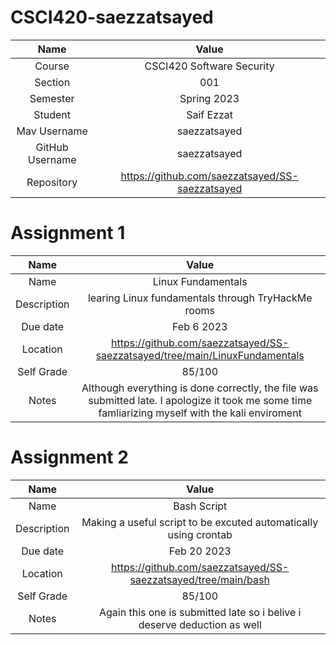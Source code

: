 # CSCI420-saezzatsayed
|Name            |Value                    |
|:--------------:|:-----------------------:|
|Course          |CSCI420 Software Security|
|Section         |001                      |
|Semester        | Spring 2023             |
|Student         |Saif Ezzat|
|Mav Username    |saezzatsayed|
|GitHub Username |saezzatsayed|
|Repository      |https://github.com/saezzatsayed/SS-saezzatsayed|

# Assignment 1
|Name            |Value                    |
|:--------------:|:-----------------------:|
|Name          |Linux Fundamentals|
|Description         |learing Linux fundamentals through TryHackMe rooms|
|Due date      | Feb 6 2023      |
|Location       |https://github.com/saezzatsayed/SS-saezzatsayed/tree/main/LinuxFundamentals|
|Self Grade    |85/100|
|Notes |Although everything is done correctly, the file was submitted late. I apologize it took me some time famliarizing myself with the kali enviroment|

# Assignment 2
|Name            |Value                    |
|:--------------:|:-----------------------:|
|Name          |Bash Script|
|Description         |Making a useful script to be excuted automatically using crontab|
|Due date      | Feb 20 2023      |
|Location       |https://github.com/saezzatsayed/SS-saezzatsayed/tree/main/bash|
|Self Grade    |85/100|
|Notes |Again this one is submitted late so i belive i deserve deduction as well|
